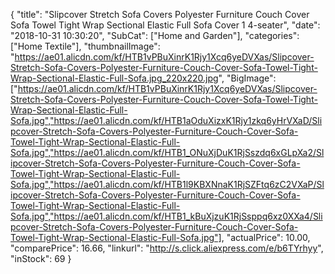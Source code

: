 {
	"title": "Slipcover Stretch Sofa Covers Polyester Furniture Couch Cover Sofa Towel Tight Wrap Sectional Elastic Full Sofa Cover 1 4-seater",
	"date": "2018-10-31 10:30:20",
	"SubCat": ["Home and Garden"],
	"categories": ["Home Textile"],
	"thumbnailImage": "https://ae01.alicdn.com/kf/HTB1vPBuXinrK1Rjy1Xcq6yeDVXas/Slipcover-Stretch-Sofa-Covers-Polyester-Furniture-Couch-Cover-Sofa-Towel-Tight-Wrap-Sectional-Elastic-Full-Sofa.jpg_220x220.jpg",
	"BigImage": ["https://ae01.alicdn.com/kf/HTB1vPBuXinrK1Rjy1Xcq6yeDVXas/Slipcover-Stretch-Sofa-Covers-Polyester-Furniture-Couch-Cover-Sofa-Towel-Tight-Wrap-Sectional-Elastic-Full-Sofa.jpg","https://ae01.alicdn.com/kf/HTB1aOduXizxK1Rjy1zkq6yHrVXaD/Slipcover-Stretch-Sofa-Covers-Polyester-Furniture-Couch-Cover-Sofa-Towel-Tight-Wrap-Sectional-Elastic-Full-Sofa.jpg","https://ae01.alicdn.com/kf/HTB1_ONuXjDuK1RjSszdq6xGLpXa2/Slipcover-Stretch-Sofa-Covers-Polyester-Furniture-Couch-Cover-Sofa-Towel-Tight-Wrap-Sectional-Elastic-Full-Sofa.jpg","https://ae01.alicdn.com/kf/HTB1l9KBXNnaK1RjSZFtq6zC2VXaP/Slipcover-Stretch-Sofa-Covers-Polyester-Furniture-Couch-Cover-Sofa-Towel-Tight-Wrap-Sectional-Elastic-Full-Sofa.jpg","https://ae01.alicdn.com/kf/HTB1_kBuXjzuK1RjSsppq6xz0XXa4/Slipcover-Stretch-Sofa-Covers-Polyester-Furniture-Couch-Cover-Sofa-Towel-Tight-Wrap-Sectional-Elastic-Full-Sofa.jpg"],
	"actualPrice": 10.00,
	"comparePrice": 16.66,
	"linkurl": "http://s.click.aliexpress.com/e/b6TYrhyy",
	"inStock": 69
}

